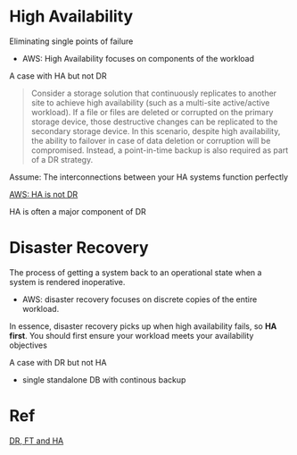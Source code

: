 # High Availability
Eliminating single points of failure
- AWS: High Availability focuses on components of the workload

A case with HA but not DR
> Consider a storage solution that continuously replicates to another site to achieve high availability (such as a multi-site active/active workload).
> If a file or files are deleted or corrupted on the primary storage device, those destructive changes can be replicated to the secondary storage device.
> In this scenario, despite high availability, the ability to failover in case of data deletion or corruption will be compromised.
> Instead, a point-in-time backup is also required as part of a DR strategy.

Assume: The interconnections between your HA systems function perfectly

[AWS: HA is not DR](https://docs.aws.amazon.com/whitepapers/latest/disaster-recovery-workloads-on-aws/high-availability-is-not-disaster-recovery.html)

HA is often a major component of DR

# Disaster Recovery 
The process of getting a system back to an operational state when a system is rendered inoperative.
- AWS: disaster recovery focuses on discrete copies of the entire workload.

In essence, disaster recovery picks up when high availability fails, so **HA first**. You should first ensure your workload meets your availability objectives

A case with DR but not HA
- single standalone DB with continous backup

# Ref
[DR, FT and HA](https://www.lunavi.com/blog/high-availability-vs-fault-tolerance-vs-disaster-recovery)
